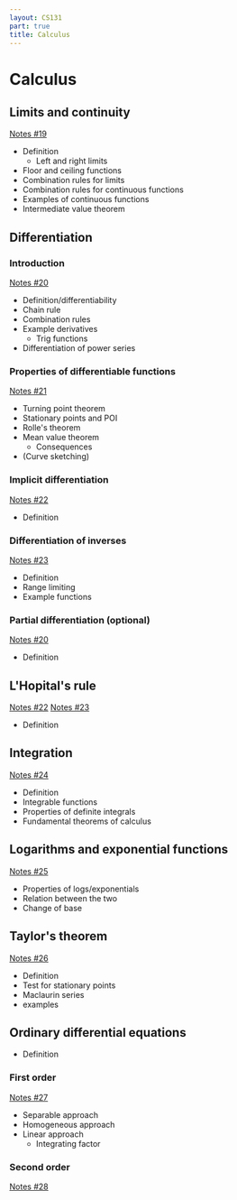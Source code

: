 ```yaml
---
layout: CS131
part: true
title: Calculus
---
```


# Calculus

## Limits and continuity

[Notes #19](https://warwick.ac.uk/fac/sci/dcs/teaching/material/cs131/part4/note19.pdf)

- Definition
  - Left and right limits
- Floor and ceiling functions
- Combination rules for limits
- Combination rules for continuous functions
- Examples of continuous functions
- Intermediate value theorem

## Differentiation

### Introduction

[Notes #20](https://warwick.ac.uk/fac/sci/dcs/teaching/material/cs131/part4/note20.pdf)

- Definition/differentiability
- Chain rule
- Combination rules
- Example derivatives
  - Trig functions
- Differentiation of power series

### Properties of differentiable functions

[Notes #21](https://warwick.ac.uk/fac/sci/dcs/teaching/material/cs131/part4/note21.pdf)

- Turning point theorem
- Stationary points and POI
- Rolle's theorem
- Mean value theorem
  - Consequences
- (Curve sketching)

### Implicit differentiation

[Notes #22](https://warwick.ac.uk/fac/sci/dcs/teaching/material/cs131/part4/note22.pdf)

- Definition

### Differentiation of inverses

[Notes #23](https://warwick.ac.uk/fac/sci/dcs/teaching/material/cs131/part4/note23.pdf)

- Definition
- Range limiting
- Example functions

### Partial differentiation (optional)

[Notes #20](https://warwick.ac.uk/fac/sci/dcs/teaching/material/cs131/part4/note20.pdf)

- Definition

## L'Hopital's rule

[Notes #22](https://warwick.ac.uk/fac/sci/dcs/teaching/material/cs131/part4/note22.pdf) [Notes #23](https://warwick.ac.uk/fac/sci/dcs/teaching/material/cs131/part4/note23.pdf)

- Definition

## Integration

[Notes #24](https://warwick.ac.uk/fac/sci/dcs/teaching/material/cs131/part4/note24.pdf)

- Definition
- Integrable functions
- Properties of definite integrals
- Fundamental theorems of calculus

## Logarithms and exponential functions

[Notes #25](https://warwick.ac.uk/fac/sci/dcs/teaching/material/cs131/part4/note25.pdf)

- Properties of logs/exponentials
- Relation between the two
- Change of base

## Taylor's theorem

[Notes #26](https://warwick.ac.uk/fac/sci/dcs/teaching/material/cs131/part4/note26.pdf)

- Definition
- Test for stationary points
- Maclaurin series
- examples

## Ordinary differential equations

- Definition

### First order

[Notes #27](https://warwick.ac.uk/fac/sci/dcs/teaching/material/cs131/part4/note27.pdf)

- Separable approach
- Homogeneous approach
- Linear approach
  - Integrating factor

### Second order

[Notes #28](https://warwick.ac.uk/fac/sci/dcs/teaching/material/cs131/part4/note28.pdf)

